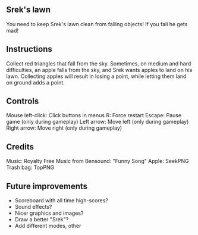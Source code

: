 ## Srek's lawn
You need to keep Srek's lawn clean from falling objects! If you fail he gets mad!

## Instructions
Collect red triangles that fall from the sky. Sometimes, on medium and hard difficulties, an apple falls from the sky, and Srek wants apples to land on his lawn. Collecting apples will result in losing a point, while letting them land on ground adds a point.

## Controls
Mouse left-click: Click buttons in menus
R: Force restart
Escape: Pause game (only during gameplay)
Left arrow: Move left (only during gameplay)
Right arrow: Move right (only during gameplay)

## Credits
Music: Royalty Free Music from Bensound: "Funny Song"
Apple: SeekPNG
Trash bag: TopPNG

## Future improvements
- Scoreboard with all time high-scores?
- Sound effects?
- Nicer graphics and images?
- Draw a better "Srek"?
- Add different modes, other